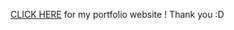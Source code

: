 [CLICK HERE](https://arwensookim.github.io/Arwen-Portfolio/) for my portfolio website !
Thank you :D